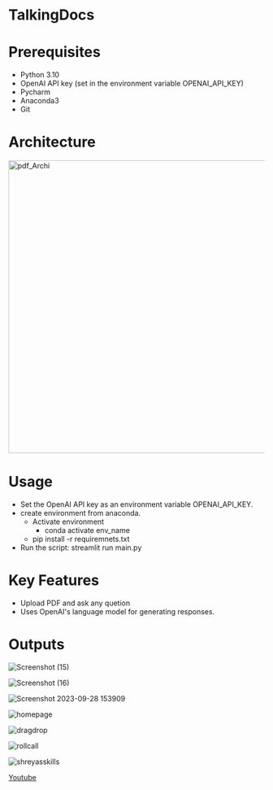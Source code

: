 # TalkingDocs

# Prerequisites
* Python 3.10
* OpenAI API key (set in the environment variable OPENAI_API_KEY)
* Pycharm 
* Anaconda3
* Git
# Architecture
<img width="576" alt="pdf_Archi" src="https://github.com/yogi-25/TalkingDocs/assets/55496505/5fb26550-5565-4ca7-8b1f-7e7e2b73faea">

 
  
# Usage
- Set the OpenAI API key as an environment variable OPENAI_API_KEY.
- create environment from anaconda.
  - Activate environment
     - conda activate env_name
   - pip install -r requiremnets.txt
- Run the script: streamlit run main.py
  

# Key Features
- Upload PDF and ask any quetion
- Uses OpenAI's language model for generating responses.

# Outputs
![Screenshot (15)](https://github.com/yogi-25/TalkingDocs/assets/55496505/5af8d4ed-5a1f-4cb6-bebe-0abaab5e9626)

![Screenshot (16)](https://github.com/yogi-25/TalkingDocs/assets/55496505/a57ee656-8128-44df-b8ce-159ec271b093)

![Screenshot 2023-09-28 153909](https://github.com/yogi-25/TalkingDocs/assets/55496505/c71aad45-82e3-4a7e-ba9b-7c6dcb0c0319)

![homepage](https://github.com/yogi-25/TalkingDocs/assets/55496505/84dc85ed-65a2-4e66-88f7-639717f2cee7)

![dragdrop](https://github.com/yogi-25/TalkingDocs/assets/55496505/523d3753-0143-4e26-aee1-c998bb86dbd3)

![rollcall](https://github.com/yogi-25/TalkingDocs/assets/55496505/b15e000c-501c-468b-9373-aedbf34645d4)

![shreyasskills](https://github.com/yogi-25/TalkingDocs/assets/55496505/37c57338-a1ef-45a0-9770-20204306dd11)

[Youtube](https://youtu.be/vp0ECyw8V10?si=IucZ12MS7muw5PPz)
